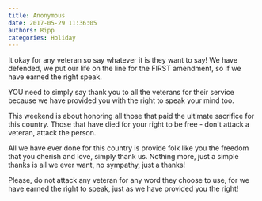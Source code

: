 ```yaml
---
title: Anonymous
date: 2017-05-29 11:36:05
authors: Ripp
categories: Holiday
---
```


 It okay for any veteran so say whatever it is they want to say! We have defended, we put our life on the line for the FIRST amendment, so if we have earned the right speak. 

YOU need to simply say thank you to all the veterans for their service because we have provided you with the right to speak your mind too. 

This weekend is about honoring all those that paid the ultimate sacrifice for this country. Those that have died for your right to be free - don't attack a veteran, attack the person. 

All we have ever done for this country is provide folk like you the freedom that you cherish and love, simply thank us. Nothing more, just a simple thanks is all we ever want, no sympathy, just a thanks! 

Please, do not attack any veteran for any word they choose to use, for we have earned the right to speak, just as we have provided you the right!